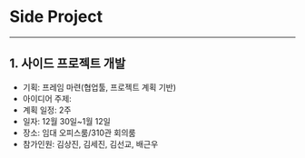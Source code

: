 # Side Project

---

## 1. 사이드 프로젝트 개발
- 기획: 프레임 마련(협업툴, 프로젝트 계획 기반)
- 아이디어 주제: 
- 계획 일정: 2주
- 일자: 12월 30일~1월 12일
- 장소: 임대 오피스룸/310관 회의룸
- 참가인원: 김상진, 김세진, 김선교, 배근우